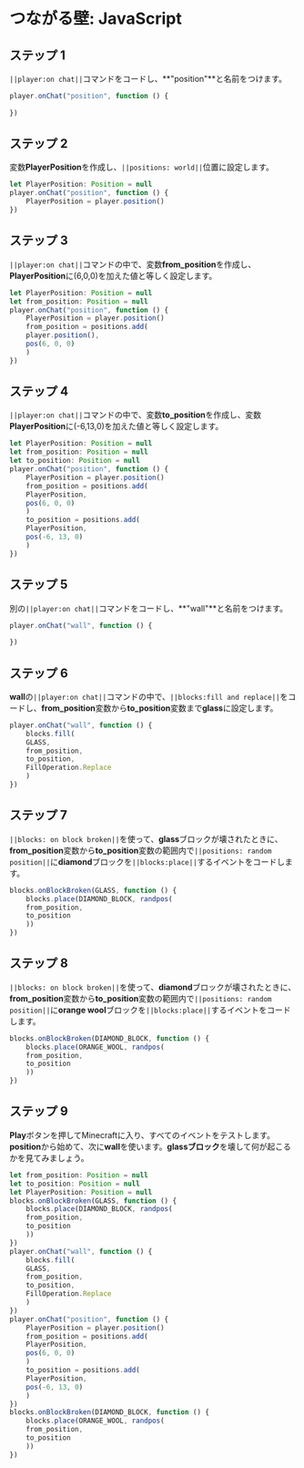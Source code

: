 # つながる壁: JavaScript

## ステップ 1

``||player:on chat||``コマンドをコードし、**"position"**と名前をつけます。

```javascript
player.onChat("position", function () {
    
})
```

## ステップ 2
変数**PlayerPosition**を作成し、``||positions: world||``位置に設定します。

```javascript
let PlayerPosition: Position = null 
player.onChat("position", function () { 
    PlayerPosition = player.position() 
}) 
```

## ステップ 3
``||player:on chat||``コマンドの中で、変数**from_position**を作成し、**PlayerPosition**に(6,0,0)を加えた値と等しく設定します。
	
```javascript
let PlayerPosition: Position = null 
let from_position: Position = null 
player.onChat("position", function () { 
    PlayerPosition = player.position() 
    from_position = positions.add( 
    player.position(), 
    pos(6, 0, 0) 
    ) 
}) 
```

## ステップ 4
``||player:on chat||``コマンドの中で、変数**to_position**を作成し、変数**PlayerPosition**に(-6,13,0)を加えた値と等しく設定します。

```javascript
let PlayerPosition: Position = null
let from_position: Position = null
let to_position: Position = null
player.onChat("position", function () {
    PlayerPosition = player.position()
    from_position = positions.add(
    PlayerPosition,
    pos(6, 0, 0)
    )
    to_position = positions.add(
    PlayerPosition,
    pos(-6, 13, 0)
    )
})
```

## ステップ 5
別の``||player:on chat||``コマンドをコードし、**"wall"**と名前をつけます。

```javascript
player.onChat("wall", function () { 
 
}) 
```

## ステップ 6
**wall**の``||player:on chat||``コマンドの中で、``||blocks:fill and replace||``をコードし、**from_position**変数から**to_position**変数まで**glass**に設定します。

```javascript
player.onChat("wall", function () {
    blocks.fill(
    GLASS,
    from_position,
    to_position,
    FillOperation.Replace
    )
})
```

## ステップ 7
``||blocks: on block broken||``を使って、**glass**ブロックが壊されたときに、**from_position**変数から**to_position**変数の範囲内で``||positions: random position||``に**diamond**ブロックを``||blocks:place||``するイベントをコードします。

```javascript
blocks.onBlockBroken(GLASS, function () {
    blocks.place(DIAMOND_BLOCK, randpos(
    from_position,
    to_position
    ))
})
```

## ステップ 8
``||blocks: on block broken||``を使って、**diamond**ブロックが壊されたときに、**from_position**変数から**to_position**変数の範囲内で``||positions: random position||``に**orange wool**ブロックを``||blocks:place||``するイベントをコードします。

```javascript
blocks.onBlockBroken(DIAMOND_BLOCK, function () {
    blocks.place(ORANGE_WOOL, randpos(
    from_position,
    to_position
    ))
})
```

## ステップ 9
**Play**ボタンを押してMinecraftに入り、すべてのイベントをテストします。**position**から始めて、次に**wall**を使います。**glassブロック**を壊して何が起こるかを見てみましょう。

```javascript
let from_position: Position = null 
let to_position: Position = null 
let PlayerPosition: Position = null 
blocks.onBlockBroken(GLASS, function () { 
    blocks.place(DIAMOND_BLOCK, randpos( 
    from_position, 
    to_position 
    )) 
}) 
player.onChat("wall", function () { 
    blocks.fill( 
    GLASS, 
    from_position, 
    to_position, 
    FillOperation.Replace 
    ) 
}) 
player.onChat("position", function () { 
    PlayerPosition = player.position() 
    from_position = positions.add( 
    PlayerPosition, 
    pos(6, 0, 0) 
    ) 
    to_position = positions.add( 
    PlayerPosition, 
    pos(-6, 13, 0) 
    ) 
}) 
blocks.onBlockBroken(DIAMOND_BLOCK, function () { 
    blocks.place(ORANGE_WOOL, randpos( 
    from_position, 
    to_position 
    )) 
}) 
```